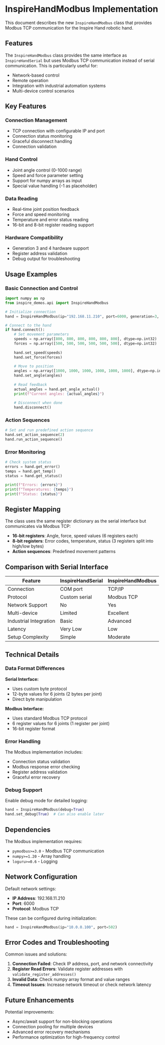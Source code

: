 # InspireHandModbus Implementation

This document describes the new `InspireHandModbus` class that provides Modbus TCP communication for the Inspire Hand robotic hand.

## Features

The `InspireHandModbus` class provides the same interface as `InspireHandSerial` but uses Modbus TCP communication instead of serial communication. This is particularly useful for:

- Network-based control
- Remote operation
- Integration with industrial automation systems
- Multi-device control scenarios

## Key Features

### Connection Management
- TCP connection with configurable IP and port
- Connection status monitoring
- Graceful disconnect handling
- Connection validation

### Hand Control
- Joint angle control (0-1000 range)
- Speed and force parameter setting
- Support for numpy arrays as input
- Special value handling (-1 as placeholder)

### Data Reading
- Real-time joint position feedback
- Force and speed monitoring
- Temperature and error status reading
- 16-bit and 8-bit register reading support

### Hardware Compatibility
- Generation 3 and 4 hardware support
- Register address validation
- Debug output for troubleshooting

## Usage Examples

### Basic Connection and Control

```python
import numpy as np
from inspire_demos.api import InspireHandModbus

# Initialize connection
hand = InspireHandModbus(ip="192.168.11.210", port=6000, generation=3, debug=True)

# Connect to the hand
if hand.connect():
    # Set movement parameters
    speeds = np.array([800, 800, 800, 800, 800, 800], dtype=np.int32)
    forces = np.array([500, 500, 500, 500, 500, 500], dtype=np.int32)
    
    hand.set_speed(speeds)
    hand.set_force(forces)
    
    # Move to position
    angles = np.array([1000, 1000, 1000, 1000, 1000, 1000], dtype=np.int32)
    hand.set_angle(angles)
    
    # Read feedback
    actual_angles = hand.get_angle_actual()
    print(f"Current angles: {actual_angles}")
    
    # Disconnect when done
    hand.disconnect()
```

### Action Sequences

```python
# Set and run predefined action sequence
hand.set_action_sequence(2)
hand.run_action_sequence()
```

### Error Monitoring

```python
# Check system status
errors = hand.get_error()
temps = hand.get_temp()
status = hand.get_status()

print(f"Errors: {errors}")
print(f"Temperatures: {temps}")
print(f"Status: {status}")
```

## Register Mapping

The class uses the same register dictionary as the serial interface but communicates via Modbus TCP:

- **16-bit registers**: Angle, force, speed values (6 registers each)
- **8-bit registers**: Error codes, temperature, status (3 registers split into high/low bytes)
- **Action sequences**: Predefined movement patterns

## Comparison with Serial Interface

| Feature | InspireHandSerial | InspireHandModbus |
|---------|-------------------|-------------------|
| Connection | COM port | TCP/IP |
| Protocol | Custom serial | Modbus TCP |
| Network Support | No | Yes |
| Multi-device | Limited | Excellent |
| Industrial Integration | Basic | Advanced |
| Latency | Very Low | Low |
| Setup Complexity | Simple | Moderate |

## Technical Details

### Data Format Differences

**Serial Interface:**
- Uses custom byte protocol
- 12-byte values for 6 joints (2 bytes per joint)
- Direct byte manipulation

**Modbus Interface:**
- Uses standard Modbus TCP protocol
- 6 register values for 6 joints (1 register per joint)
- 16-bit register format

### Error Handling

The Modbus implementation includes:
- Connection status validation
- Modbus response error checking
- Register address validation
- Graceful error recovery

### Debug Support

Enable debug mode for detailed logging:
```python
hand = InspireHandModbus(debug=True)
hand.set_debug(True)  # Can also enable later
```

## Dependencies

The Modbus implementation requires:
- `pymodbus>=3.0` - Modbus TCP communication
- `numpy>=1.20` - Array handling
- `loguru>=0.6` - Logging

## Network Configuration

Default network settings:
- **IP Address**: 192.168.11.210
- **Port**: 6000
- **Protocol**: Modbus TCP

These can be configured during initialization:
```python
hand = InspireHandModbus(ip="10.0.0.100", port=502)
```

## Error Codes and Troubleshooting

Common issues and solutions:

1. **Connection Failed**: Check IP address, port, and network connectivity
2. **Register Read Errors**: Validate register addresses with `validate_register_addresses()`
3. **Invalid Data**: Check numpy array format and value ranges
4. **Timeout Issues**: Increase network timeout or check network latency

## Future Enhancements

Potential improvements:
- Async/await support for non-blocking operations
- Connection pooling for multiple devices
- Advanced error recovery mechanisms
- Performance optimization for high-frequency control
